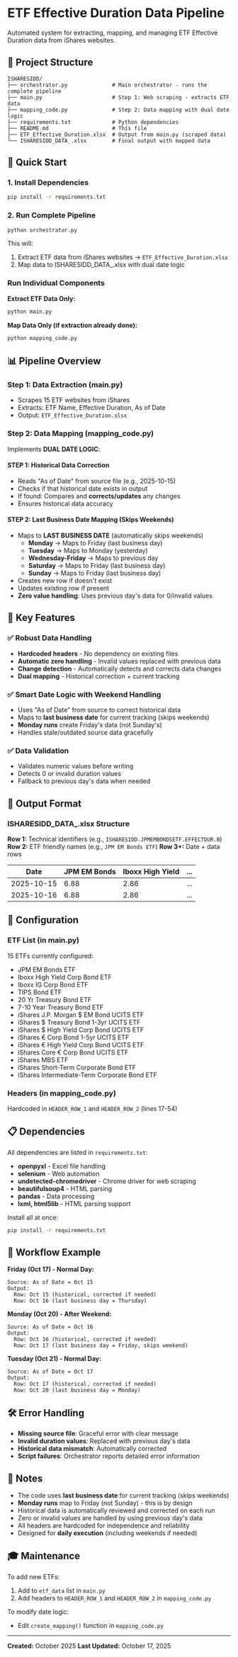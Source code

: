 # ETF Effective Duration Data Pipeline

Automated system for extracting, mapping, and managing ETF Effective Duration data from iShares websites.

## 📁 Project Structure

```
ISHARESIDD/
├── orchestrator.py              # Main orchestrator - runs the complete pipeline
├── main.py                      # Step 1: Web scraping - extracts ETF data
├── mapping_code.py              # Step 2: Data mapping with dual date logic
├── requirements.txt             # Python dependencies
├── README.md                    # This file
├── ETF_Effective_Duration.xlsx  # Output from main.py (scraped data)
└── ISHARESIDD_DATA_.xlsx        # Final output with mapped data
```

## 🚀 Quick Start

### 1. Install Dependencies
```bash
pip install -r requirements.txt
```

### 2. Run Complete Pipeline
```bash
python orchestrator.py
```

This will:
1. Extract ETF data from iShares websites → `ETF_Effective_Duration.xlsx`
2. Map data to ISHARESIDD_DATA_.xlsx with dual date logic

### Run Individual Components

**Extract ETF Data Only:**
```bash
python main.py
```

**Map Data Only (if extraction already done):**
```bash
python mapping_code.py
```

## 📊 Pipeline Overview

### Step 1: Data Extraction (main.py)
- Scrapes 15 ETF websites from iShares
- Extracts: ETF Name, Effective Duration, As of Date
- Output: `ETF_Effective_Duration.xlsx`

### Step 2: Data Mapping (mapping_code.py)
Implements **DUAL DATE LOGIC**:

#### **STEP 1: Historical Data Correction**
- Reads "As of Date" from source file (e.g., 2025-10-15)
- Checks if that historical date exists in output
- If found: Compares and **corrects/updates** any changes
- Ensures historical data accuracy

#### **STEP 2: Last Business Date Mapping (Skips Weekends)**
- Maps to **LAST BUSINESS DATE** (automatically skips weekends)
  * **Monday** → Maps to Friday (last business day)
  * **Tuesday** → Maps to Monday (yesterday)
  * **Wednesday-Friday** → Maps to previous day
  * **Saturday** → Maps to Friday (last business day)
  * **Sunday** → Maps to Friday (last business day)
- Creates new row if doesn't exist
- Updates existing row if present
- **Zero value handling**: Uses previous day's data for 0/invalid values

## 🎯 Key Features

### ✅ Robust Data Handling
- **Hardcoded headers** - No dependency on existing files
- **Automatic zero handling** - Invalid values replaced with previous data
- **Change detection** - Automatically detects and corrects data changes
- **Dual mapping** - Historical correction + current tracking

### ✅ Smart Date Logic with Weekend Handling
- Uses "As of Date" from source to correct historical data
- Maps to **last business date** for current tracking (skips weekends)
- **Monday runs** create Friday's data (not Sunday's)
- Handles stale/outdated source data gracefully

### ✅ Data Validation
- Validates numeric values before writing
- Detects 0 or invalid duration values
- Fallback to previous day's data when needed

## 📝 Output Format

### ISHARESIDD_DATA_.xlsx Structure

**Row 1:** Technical identifiers (e.g., `ISHARESIDD.JPMEMBONDSETF.EFFECTDUR.B`)
**Row 2:** ETF friendly names (e.g., `JPM EM Bonds ETF`)
**Row 3+:** Date + data rows

| Date       | JPM EM Bonds | Iboxx High Yield | ... |
|------------|--------------|------------------|-----|
| 2025-10-15 | 6.88         | 2.86             | ... |
| 2025-10-16 | 6.88         | 2.86             | ... |

## 🔧 Configuration

### ETF List (in main.py)
15 ETFs currently configured:
- JPM EM Bonds ETF
- Iboxx High Yield Corp Bond ETF
- Iboxx IG Corp Bond ETF
- TIPS Bond ETF
- 20 Yr Treasury Bond ETF
- 7-10 Year Treasury Bond ETF
- iShares J.P. Morgan $ EM Bond UCITS ETF
- iShares $ Treasury Bond 1-3yr UCITS ETF
- iShares $ High Yield Corp Bond UCITS ETF
- iShares € Corp Bond 1-5yr UCITS ETF
- iShares € High Yield Corp Bond UCITS ETF
- iShares Core € Corp Bond UCITS ETF
- iShares MBS ETF
- iShares Short-Term Corporate Bond ETF
- iShares Intermediate-Term Corporate Bond ETF

### Headers (in mapping_code.py)
Hardcoded in `HEADER_ROW_1` and `HEADER_ROW_2` (lines 17-54)

## 📋 Dependencies

All dependencies are listed in `requirements.txt`:
- **openpyxl** - Excel file handling
- **selenium** - Web automation
- **undetected-chromedriver** - Chrome driver for web scraping
- **beautifulsoup4** - HTML parsing
- **pandas** - Data processing
- **lxml, html5lib** - HTML parsing support

Install all at once:
```bash
pip install -r requirements.txt
```

## 🔄 Workflow Example

**Friday (Oct 17) - Normal Day:**
```
Source: As of Date = Oct 15
Output:
  Row: Oct 15 (historical, corrected if needed)
  Row: Oct 16 (last business day = Thursday)
```

**Monday (Oct 20) - After Weekend:**
```
Source: As of Date = Oct 16
Output:
  Row: Oct 16 (historical, corrected if needed)
  Row: Oct 17 (last business day = Friday, skips weekend)
```

**Tuesday (Oct 21) - Normal Day:**
```
Source: As of Date = Oct 17
Output:
  Row: Oct 17 (historical, corrected if needed)
  Row: Oct 20 (last business day = Monday)
```

## 🛠️ Error Handling

- **Missing source file**: Graceful error with clear message
- **Invalid duration values**: Replaced with previous day's data
- **Historical data mismatch**: Automatically corrected
- **Script failures**: Orchestrator reports detailed error information

## 📌 Notes

- The code uses **last business date** for current tracking (skips weekends)
- **Monday runs** map to Friday (not Sunday) - this is by design
- Historical data is automatically reviewed and corrected on each run
- Zero or invalid values are handled by using previous day's data
- All headers are hardcoded for independence and reliability
- Designed for **daily execution** (including weekends if needed)

## 🎓 Maintenance

To add new ETFs:
1. Add to `etf_data` list in `main.py`
2. Add headers to `HEADER_ROW_1` and `HEADER_ROW_2` in `mapping_code.py`

To modify date logic:
- Edit `create_mapping()` function in `mapping_code.py`

---

**Created:** October 2025
**Last Updated:** October 17, 2025
